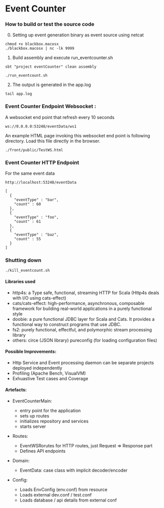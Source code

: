 # Event Counter
###

### How to build or test the source code
0. Setting up event generation binary as event source using netcat
```
chmod +x blackbox.macosx
./blackbox.macosx | nc -lk 9999 
```
1. Build assembly and execute run_eventcounter.sh
```
sbt "project eventCounter" clean assembly

./run_eventcount.sh
```
2. The output is generated in the app.log
```
tail app.log
```

### Event Counter Endpoint Websocket :
A websocket end point that refresh every 10 seconds

```
ws://0.0.0.0:53248/eventData/ws1
```
An example HTML page invoking this websocket end point is following directory.
Load this file directly in the browser.
```
./front/public/TestWS.html
```
### Event Counter HTTP Endpoint 
For the same event data
```
http://localhost:53248/eventData

[
  {
    "eventType" : "bar",
    "count" : 60
  },
  {
    "eventType" : "foo",
    "count" : 61
  },
  {
    "eventType" : "baz",
    "count" : 55
  }
]
```
### Shutting down
```
./kill_eventcount.sh
```

#### Libraries used
* http4s: a Type safe, functional, streaming HTTP for Scala (Http4s deals with I/O using cats-effect)
* cats/cats-effect: high-performance, asynchronous, composable framework for building real-world applications in a purely functional style
* doobie: a pure functional JDBC layer for Scala and Cats. It provides a functional way to construct programs that use JDBC.
* fs2: purely functional, effectful, and polymorphic stream processing library
* others: circe (JSON library) pureconfig (for loading configuration files)

#### Possible Improvements:

* Http Service and Event processing daemon can be separate projects deployed independently
* Profiling (Apache Bench, VisualVM)
* Exhuastive Test cases and Coverage

#### Artefacts:
- EventCounterMain: 
    - entry point for the application
    - sets up routes
    - initializes repository and services
    - starts server
    
- Routes: 
    - EventWSRorutes for HTTP routes, just Request => Response part
    - Defines API endpoints
         
- Domain: 
    - EventData: case class with implicit decoder/encoder
        
- Config: 
    - Loads EnvConfig (env.conf) from resource 
    - Loads external dev.conf / test.conf 
    - Loads database / api details from external conf

